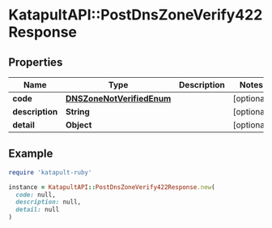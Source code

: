 # KatapultAPI::PostDnsZoneVerify422Response

## Properties

| Name | Type | Description | Notes |
| ---- | ---- | ----------- | ----- |
| **code** | [**DNSZoneNotVerifiedEnum**](DNSZoneNotVerifiedEnum.md) |  | [optional] |
| **description** | **String** |  | [optional] |
| **detail** | **Object** |  | [optional] |

## Example

```ruby
require 'katapult-ruby'

instance = KatapultAPI::PostDnsZoneVerify422Response.new(
  code: null,
  description: null,
  detail: null
)
```

